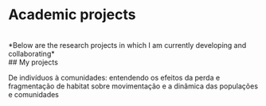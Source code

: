 ---
---

# Academic projects
   <br />
   *Below are the research projects in which I am currently developing and collaborating*
    <br />
## My projects

  De indivíduos à comunidades: entendendo os efeitos da perda e fragmentação de habitat sobre movimentação e a dinâmica das populações e comunidades
